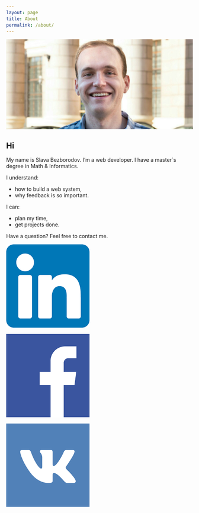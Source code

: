 ```yaml
---
layout: page
title: About
permalink: /about/
---
```


<style type="text/css" media="screen">
  img[src*="#social"] {
    float: right;
    width: 5%;
    height: auto;
    margin-right: 5px;
  }
</style>

![](/assets/img/about/ava.jpeg)

<h2>Hi</h2>

My name is Slava Bezborodov. I’m a web developer. I have a master`s degree in Math & Informatics.

I understand:
- how to build a web system,
- why feedback is so important.

I can:
- plan my time,
- get projects done.

Have a question? Feel free to contact me.

[![](/assets/img/about/linkedin.png#social)](https://www.linkedin.com/in/vyacheslav-bezborodov/)

[![](/assets/img/about/fb.png#social)](https://www.facebook.com/viacheslav.bezborodov)

[![](/assets/img/about/vk.png#social)](https://vk.com/vyacheslav.bezborodov)
